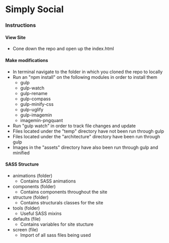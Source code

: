 # Simply Social

### Instructions

#### View Site
- Cone down the repo and open up the index.html

#### Make modifications
- In terminal navigate to the folder in which you cloned the repo to locally
- Run an "npm install" on the following modules in order to install them
	- gulp
	- gulp-watch
	- gulp-rename
	- gulp-compass
	- gulp-minify-css
	- gulp-uglify
	- gulp-imagemin
	- imagemin-pngquant
- Run "gulp watch" in order to track file changes and update
- Files located under the "temp" directory have not been run through gulp
- Files located under the "architecture" directory have been run through gulp
- Images in the "assets" directory have also been run through gulp and minified

#### SASS Structure
- animations (folder)
	- Contains SASS animations
- components (folder)
	- Contains components throughout the site
- structure (folder)
	- Contains structurals classes for the site
- tools (folder)
	- Useful SASS mixins
- defaults (file)
	- Contains variables for site stucture
- screen (file)
	- Import of all sass files being used